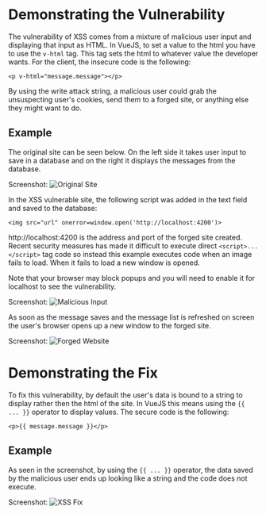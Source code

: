 # Demonstrating the Vulnerability

The vulnerability of XSS comes from a mixture of malicious user input and displaying that input as HTML.  In VueJS, to set a value to the html you have to use the ```v-html``` tag.  This tag sets the html to whatever value the developer wants.  For the client, the insecure code is the following:
```
<p v-html="message.message"></p>
```
By using the write attack string, a malicious user could grab the unsuspecting user's cookies, send them to a forged site, or anything else they might want to do.

## Example

The original site can be seen below.  On the left side it takes user input to save in a database and on the right it displays the messages from the database.

Screenshot:
![Original Site](/img/Screen%20Shot%202021-12-09%20at%205.02.30%20PM.png)

In the XSS vulnerable site, the following script was added in the text field and saved to the database:
```
<img src="url" onerror=window.open('http://localhost:4200')>
```
http://localhost:4200 is the address and port of the forged site created.  Recent security measures has made it difficult to execute direct ```<script>...</script>``` tag code so instead this example executes code when an image fails to load.  When it fails to load a new window is opened.

Note that your browser may block popups and you will need to enable it for localhost to see the vulnerability.

Screenshot:
![Malicious Input](/img/Screen%20Shot%202021-12-09%20at%205.03.26%20PM.png)

As soon as the message saves and the message list is refreshed on screen the user's browser opens up a new window to the forged site.

Screenshot:
![Forged Website](/img/Screen%20Shot%202021-12-09%20at%205.03.34%20PM.png)

# Demonstrating the Fix

To fix this vulnerability, by default the user's data is bound to a string to display rather then the html of the site.  In VueJS this means using the ```{{ ... }}``` operator to display values.  The secure code is the following:

```
<p>{{ message.message }}</p>
```

## Example

As seen in the  screenshot, by using the ```{{ ... }}``` operator, the data saved by the malicious user ends up looking like a string and the code does not execute.

Screenshot:
![XSS Fix](/img/Screen%20Shot%202021-12-09%20at%205.06.15%20PM.png)